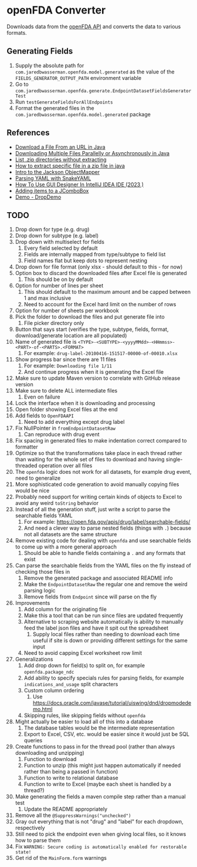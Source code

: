 # openFDA Converter

Downloads data from the [openFDA API](https://api.fda.gov/download.json) and converts the data to various formats.

## Generating Fields

1. Supply the absolute path for `com.jaredbwasserman.openfda.model.generated` as the value of
   the `FIELDS_GENERATOR_OUTPUT_PATH` environment variable
2. Go to `com.jaredbwasserman.openfda.generate.EndpointDatasetFieldsGeneratorTest`
3. Run `testGenerateFieldsForAllEndpoints`
4. Format the generated files in the `com.jaredbwasserman.openfda.model.generated` package

## References

* [Download a File From an URL in Java](https://www.baeldung.com/java-download-file)
* [Downloading Multiple Files Parallelly or Asynchronously in Java](https://stackoverflow.com/questions/33075208/downloading-multiple-files-parallelly-or-asynchronously-in-java)
* [List .zip directories without extracting](https://stackoverflow.com/questions/11468163/list-zip-directories-without-extracting)
* [How to extract specific file in a zip file in java](https://stackoverflow.com/questions/32179094/how-to-extract-specific-file-in-a-zip-file-in-java)
* [Intro to the Jackson ObjectMapper](https://www.baeldung.com/jackson-object-mapper-tutorial)
* [Parsing YAML with SnakeYAML](https://www.baeldung.com/java-snake-yaml)
* [How To Use GUI Designer In IntelliJ IDEA IDE (2023 )](https://www.youtube.com/watch?v=whF_Qm1epQ8)
* [Adding items to a JComboBox](https://stackoverflow.com/questions/17887927/adding-items-to-a-jcombobox)
* [Demo - DropDemo](https://docs.oracle.com/javase/tutorial/uiswing/dnd/dropmodedemo.html)

## TODO

1. Drop down for type (e.g. drug)
2. Drop down for subtype (e.g. label)
3. Drop down with multiselect for fields
    1. Every field selected by default
    2. Fields are internally mapped from type/subtype to field list
    3. Field names flat but keep dots to represent nesting
4. Drop down for file format (only xlsx - should default to this - for now)
5. Option box to discard the downloaded files after Excel file is generated
    1. This should be on by default
6. Option for number of lines per sheet
    1. This should default to the maximum amount and be capped between 1 and max inclusive
    2. Need to account for the Excel hard limit on the number of rows
7. Option for number of sheets per workbook
8. Pick the folder to download the files and put generate file into
    1. File picker directory only
9. Button that says start (verifies the type, subtype, fields, format, download/generate location are all populated)
10. Name of generated file is `<TYPE>-<SUBTYPE>-<yyyyMMdd>-<HHmmss>-<PART>-of-<PARTS>.<FORMAT>`
    1. For example: `drug-label-20100416-151517-00000-of-00010.xlsx`
11. Show progress bar since there are 11 files
    1. For example: `Downloading file 1/11`
    2. And continue progress when it is generating the Excel file
12. Make sure to update Maven version to correlate with GitHub release version
13. Make sure to delete ALL intermediate files
    1. Even on failure
14. Lock the interface when it is downloading and processing
15. Open folder showing Excel files at the end
16. Add fields to `OpenFDAAPI`
    1. Need to add everything except drug label
17. Fix NullPointer in `fromEndpointDatasetRaw`
    1. Can reproduce with drug event
18. Fix spacing in generated files to make indentation correct compared to formatter
19. Optimize so that the transformations take place in each thread rather than waiting for the whole set of files to
    download and having single-threaded operation over all files
20. The `openfda` logic does not work for all datasets, for example drug event, need to generalize
21. More sophisticated code generation to avoid manually copying files would be nice
22. Probably need support for writing certain kinds of objects to Excel to avoid any weird `toString` behavior
23. Instead of all the generation stuff, just write a script to parse the searchable fields YAML
    1. For example: https://open.fda.gov/apis/drug/label/searchable-fields/
    2. And need a clever way to parse nested fields (things with `.`) because not all datasets are the same structure
24. Remove existing code for dealing with `openfda` and use searchable fields to come up with a more general approach
    1. Should be able to handle fields containing a `.` and any formats that exist
25. Can parse the searchable fields from the YAML files on the fly instead of checking those files in
    1. Remove the generated package and associated README info
    2. Make the `EndpointDatasetRaw` the regular one and remove the weird parsing logic
    3. Remove fields from `Endpoint` since will parse on the fly
26. Improvements
    1. Add column for the originating file
    2. Make this a tool that can be run since files are updated frequently
    3. Alternative to scraping website automatically is ability to manually feed the label json files and have it spit
       out the spreadsheet
        1. Supply local files rather than needing to download each time useful if site is down or providing different
           settings for the same input
    4. Need to avoid capping Excel worksheet row limit
27. Generalizations
    1. Add drop down for field(s) to split on, for example `openfda.package_ndc`
    2. Add ability to specify specials rules for parsing fields, for example `indications_and_usage` split characters
    3. Custom column ordering
        1. Use https://docs.oracle.com/javase/tutorial/uiswing/dnd/dropmodedemo.html
    4. Skipping rules, like skipping fields without `openfda`
28. Might actually be easier to load all of this into a database
    1. The database tables would be the intermediate representation
    2. Export to Excel, CSV, etc. would be easier since it would just be SQL queries
29. Create functions to pass in for the thread pool (rather than always downloading and unzipping)
    1. Function to download
    2. Function to unzip (this might just happen automatically if needed rather than being a passed in function)
    3. Function to write to relational database
    4. Function to write to Excel (maybe each sheet is handled by a thread?)
30. Make generating the fields a maven compile step rather than a manual test
    1. Update the README appropriately
31. Remove all the `@SuppressWarnings("unchecked")`
32. Gray out everything that is not "drug" and "label" for each dropdown, respectively
33. Still need to pick the endpoint even when giving local files, so it knows how to parse them
34. Fix `WARNING: Secure coding is automatically enabled for restorable state!`
35. Get rid of the `MainForm.form` warnings
